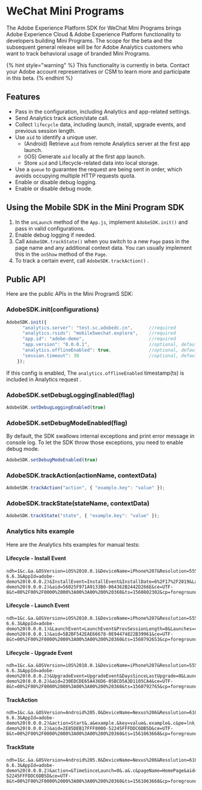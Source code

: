 # WeChat Mini Programs

The Adobe Experience Platform SDK for WeChat Mini Programs brings Adobe Experience Cloud & Adobe Experience Platform functionality to developers building Mini Programs. The scope for the beta and the subsequent general release will be for Adobe Analytics customers who want to track behavioral usage of branded Mini Programs.

{% hint style="warning" %}
This functionality is currently in beta. Contact your Adobe account representatives or CSM to learn more and participate in this beta.
{% endhint %}

## Features

* Pass in the configuration, including Analytics and app-related settings.
* Send Analytics track action/state call.
* Collect `lifecycle` data, including launch, install, upgrade events, and previous session length.
* Use `aid` to identify a unique user.
  * \(Android\) Retrieve `aid` from remote Analytics server at the first app launch. 
  * \(iOS\) Generate `aid` locally at the first app launch.
  * Store `aid` and Lifecycle-related data into local storage.
* Use a `queue` to guarantee the request are being sent in order, which avoids occupying multiple HTTP requests quota.
* Enable or disable debug logging.
* Enable or disable debug mode.

## Using the Mobile SDK in the Mini Program SDK

1. In the `onLaunch` method of the `App.js`, implement `AdobeSDK.init()` and pass in valid configurations.
2. Enable debug logging if needed.
3. Call `AdobeSDK.trackState()` when you switch to a new `Page`  pass in the page name and any additional context data.   You can usually implement this in the `onShow` method of the `Page`.
4. To track a certain event, call `AdobeSDK.trackAction()` .

## Public API

Here are the public APIs in the Mini ProgramS SDK:

### AdobeSDK.init\(configurations\)

```javascript
AdobeSDK.init({
      "analytics.server": "test.sc.adobedc.cn",      //required
      "analytics.rsids": "mobile5wechat.explore",    //required
      "app.id": "adobe-demo",                        //required
      "app.version": "0.0.0.1",                      //optional, default value = ''
      "analytics.offlineEnabled": true,              //optional, default value = false
      "session.timeout": 30                          //optional, default value = 30
    });
```

If this config is enabled, The `analytics.offlineEnabled` timestamp\(ts\) is included in Analytics request .

### AdobeSDK.setDebugLoggingEnabled\(flag\)

```javascript
AdobeSDK.setDebugLoggingEnabled(true)
```

### AdobeSDK.setDebugModeEnabled\(flag\)

By default, the SDK swallows internal exceptions and print error message in console log. To let the SDK throw those exceptions, you need to enable debug mode.

```javascript
AdobeSDK.setDebugModeEnabled(true)
```

### AdobeSDK.trackAction\(actionName, contextData\)

```javascript
AdobeSDK.trackAction("action", { "example.key": "value" });
```

### AdobeSDK.trackState\(stateName, contextData\)

```javascript
AdobeSDK.trackState("state", { "example.key": "value" });
```

### Analytics hits example

Here are the Analytics hits examples for manual tests:

#### Lifecycle - Install Event

```text
ndh=1&c.&a.&OSVersion=iOS%2010.0.1&DeviceName=iPhone%207&Resolution=555x375&RunMode=Application&PlatformVersion=wechat-6.6.3&AppId=adobe-demo%20(0.0.0.2)&InstallEvent=InstallEvent&InstallDate=6%2F17%2F2019&LaunchEvent=LaunchEvent&PrevSessionLength=0&Launches=1&DaysSinceFirstUse=0&DaysSinceLastUse=0&MonthlyEngUserEvent=MonthlyEngUserEvent&DailyEngUserEvent=DailyEngUserEvent&HourOfDay=14&DayOfWeek=2&action=Lifecycle&TimeSinceLaunch=0&.a&.c&pe=lnk_o&pev2=ADBINTERNAL%3ALifecycle&pageName=adobe-demo%20(0.0.0.2)&aid=56025F971A9133B0-064362B2442D266E&ce=UTF-8&t=00%2F00%2F0000%2000%3A00%3A00%200%20360&ts=1560802302&cp=foreground
```

#### Lifecycle - Launch Event

```text
ndh=1&c.&a.&OSVersion=iOS%2010.0.1&DeviceName=iPhone%207&Resolution=555x375&RunMode=Application&PlatformVersion=wechat-6.6.3&AppId=adobe-demo%20(0.0.0.1)&LaunchEvent=LaunchEvent&PrevSessionLength=8&Launches=4&DaysSinceFirstUse=0&DaysSinceLastUse=0&HourOfDay=11&DayOfWeek=2&action=Lifecycle&TimeSinceLaunch=0&.a&.c&pe=lnk_o&pev2=ADBINTERNAL%3ALifecycle&pageName=adobe-demo%20(0.0.0.1)&aid=5B2BF542EAE66678-0E94474822B39961&ce=UTF-8&t=00%2F00%2F0000%2000%3A00%3A00%200%20360&ts=1560792653&cp=foreground
```

#### Lifecycle - Upgrade Event

```text
ndh=1&c.&a.&OSVersion=iOS%2010.0.1&DeviceName=iPhone%207&Resolution=555x375&RunMode=Application&PlatformVersion=wechat-6.6.3&AppId=adobe-demo%20(0.0.0.2)&UpgradeEvent=UpgradeEvent&DaysSinceLastUpgrade=0&LaunchesSinceUpgrade=1&LaunchEvent=LaunchEvent&PrevSessionLength=3&Launches=2&DaysSinceFirstUse=0&DaysSinceLastUse=0&HourOfDay=11&DayOfWeek=2&action=Lifecycle&TimeSinceLaunch=0&.a&.c&pe=lnk_o&pev2=ADBINTERNAL%3ALifecycle&pageName=adobe-demo%20(0.0.0.2)&aid=230EDCDE65A436D6-05BCD5A3D1105CA4&ce=UTF-8&t=00%2F00%2F0000%2000%3A00%3A00%200%20360&ts=1560792765&cp=foreground
```

#### TrackAction

```text
ndh=1&c.&a.&OSVersion=Android%205.0&DeviceName=Nexus%206&Resolution=610x412&RunMode=Application&PlatformVersion=wechat-6.6.3&AppId=adobe-demo%20(0.0.0.2)&action=Start&.a&example.&key=value&.example&.c&pe=lnk_o&pev2=AMACTION%3AStart&pageName=adobe-demo%20(0.0.0.2)&aid=2E85DEB17FFF8000-52245FFFDDC6DB5D&ce=UTF-8&t=00%2F00%2F0000%2000%3A00%3A00%200%20360&ts=1561063668&cp=foreground
```

#### TrackState

```text
ndh=1&c.&a.&OSVersion=Android%205.0&DeviceName=Nexus%206&Resolution=610x412&RunMode=Application&PlatformVersion=wechat-6.6.3&AppId=adobe-demo%20(0.0.0.2)&action=&TimeSinceLaunch=0&.a&.c&pageName=HomePage&aid=2E85DEB17FFF8000-52245FFFDDC6DB5D&ce=UTF-8&t=00%2F00%2F0000%2000%3A00%3A00%200%20360&ts=1561063668&cp=foreground
```

